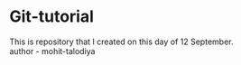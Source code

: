 # Git-tutorial
This is repository that I created on this day of 12 September.
<br>
author - mohit-talodiya
